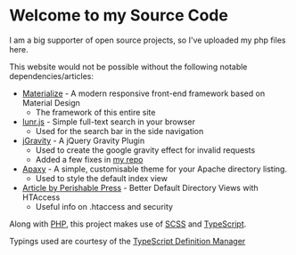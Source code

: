 # Welcome to my Source Code

I am a big supporter of open source projects, so I've uploaded my php files here.

This website would not be possible without the following notable dependencies/articles:

* [Materialize](http://materializecss.com/) - A modern responsive front-end framework based on Material Design
    * The framework of this entire site
* [lunr.js](http://lunrjs.com/) - Simple full-text search in your browser
    * Used for the search bar in the side navigation
* [jGravity](http://tinybigideas.com/plugins/jquery-gravity/) - A jQuery Gravity Plugin
    * Used to create the google gravity effect for invalid requests
    * Added a few fixes in [my repo](https://github.com/AllanWang/jGravity)
* [Apaxy](http://adamwhitcroft.com/apaxy/) - A simple, customisable theme for your Apache directory listing.
    * Used to style the default index view
* [Article by Perishable Press](https://perishablepress.com/better-default-directory-views-with-htaccess/) - Better Default Directory Views with HTAccess
    * Useful info on .htaccess and security
        
Along with [PHP](http://php.net/), this project makes use of [SCSS](http://sass-lang.com/) and [TypeScript](https://www.typescriptlang.org/).

Typings used are courtesy of the [TypeScript Definition Manager](https://github.com/typings/typings)